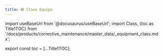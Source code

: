 ```yaml
---
title: 🟣 Clase Equipo
---
```


import useBaseUrl from '@docusaurus/useBaseUrl'; 
import Class, {toc as Title1TOC} from '/docs/products/corrective_maintenance/master_data/_equipment_class.mdx'; 

<Class/>

export const toc = [...Title1TOC];